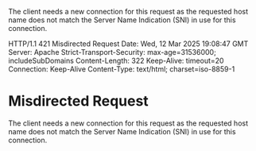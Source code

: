 The client needs a new connection for this
request as the requested host name does not match
the Server Name Indication (SNI) in use for this
connection.

HTTP/1.1 421 Misdirected Request
Date: Wed, 12 Mar 2025 19:08:47 GMT
Server: Apache
Strict-Transport-Security: max-age=31536000; includeSubDomains
Content-Length: 322
Keep-Alive: timeout=20
Connection: Keep-Alive
Content-Type: text/html; charset=iso-8859-1

<!DOCTYPE HTML PUBLIC "-//IETF//DTD HTML 2.0//EN">
<html><head>
<title>421 Misdirected Request</title>
</head><body>
<h1>Misdirected Request</h1>
<p>The client needs a new connection for this
request as the requested host name does not match
the Server Name Indication (SNI) in use for this
connection.</p>
</body></html>
